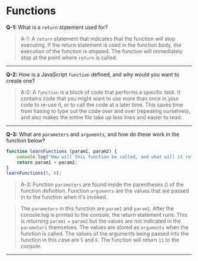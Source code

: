 # Functions

**Q-1:** What is a `return` statement used for?

> A-1: A `return` statement that indicates that the function will stop executing. If the return statement is used in the function body, the execution of the function is stopped. The function will immediately stop at the point where `return` is called.

---

**Q-2:** How is a JavaScript `function` defined, and why would you want to create one?

> A-2: A `function` is a block of code that performs a specific task. It contains code that you might want to use more than once in your code to re-use it, or to call the code at a later time. This saves time from having to type out the code over and over (repeating ourselves), and also makes the entire file take up less lines and easier to read.

---

**Q-3:** What are `parameters` and `arguments`, and how do these work in the function below?

```js
function learnFunctions (param1, param2) {
    console.log("How will this function be called, and what will it return when called?");
    return param1 + param2;
}
learnFunctions(5, 6);
```

> A-3: Function `parameters` are found inside the parentheses () of the function definition.  Function `arguments` are the values that are passed in to the function when it's invoked.

> The `parameters` in this function are `param1` and `param2`. After the console.log is printed to the console, the return statement runs. This is returning `param1` + `param2` but the values are not indicated in the `parameters` themselves. The values are stored as `arguments` when the function is called. The values of the arguments being passed into the function in this case are `5` and `6`. The function will return `11` to the console.

---

